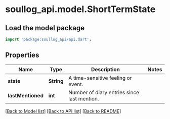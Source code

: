 # soullog_api.model.ShortTermState

## Load the model package
```dart
import 'package:soullog_api/api.dart';
```

## Properties
Name | Type | Description | Notes
------------ | ------------- | ------------- | -------------
**state** | **String** | A time-sensitive feeling or event. | 
**lastMentioned** | **int** | Number of diary entries since last mention. | 

[[Back to Model list]](../README.md#documentation-for-models) [[Back to API list]](../README.md#documentation-for-api-endpoints) [[Back to README]](../README.md)


